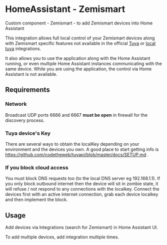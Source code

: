 # HomeAssistant - Zemismart

Custom component - Zemismart - to add Zemismart devices into Home Assistant

This integration allows full local control of your Zemismart devices along with Zemismart specific features not available in the official [Tuya](https://www.home-assistant.io/integrations/tuya/) or [local tuya](https://github.com/rospogrigio/localtuya) integrations.

It also allows you to use the application along with the Home Assistant running, or even multiple Home Assistant instances communicating with the same device. While you are using the application, the control via Home Assistant is not available.

## Requirements

### Network

Broadcast UDP ports 6666 and 6667 **must be open** in firewall for the discovery process.

### Tuya device's Key

There are several ways to obtain the localKey depending on your environment and the devices you own. A good place to start getting info is https://github.com/codetheweb/tuyapi/blob/master/docs/SETUP.md .

### If you block cloud access

You must block DNS requests too (to the local DNS server eg 192.168.1.1). If you only block outbound internet then the device will sit in zombie state, it will refuse / not respond to any connections with the localkey. Connect the devices first with an active internet connection, grab each device localkey and then implement the block.

## Usage

Add devices via Integrations (search for Zemismart) in Home Assistant UI.

To add multiple devices, add integration multiple times.
